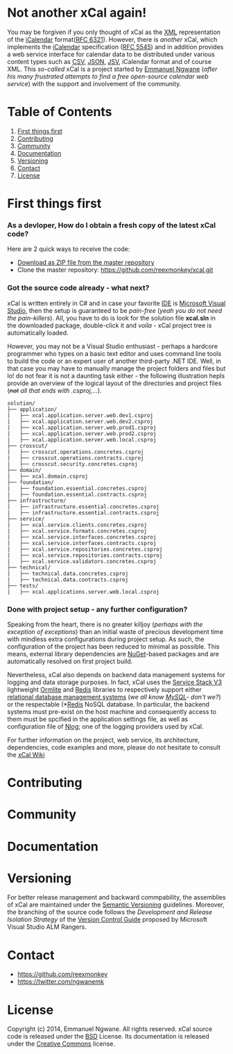 Not another xCal again!
==============================
You may be forgiven if you only thought of xCal as the [XML](http://en.wikipedia.org/wiki/XML) representation of the [iCalendar](http://en.wikipedia.org/wiki/ICalendar) format([RFC 6321](http://tools.ietf.org/html/rfc6321)). However, there is *another* xCal, which implements the [iCalendar](http://en.wikipedia.org/wiki/ICalendar) specification ([RFC 5545](http://tools.ietf.org/html/rfc5545)) and in addition provides a web service interface for calendar data to be distributed under various content types such as [CSV](http://en.wikipedia.org/wiki/Comma-separated_values), [JSON](http://en.wikipedia.org/wiki/JSON), [JSV](http://mono.servicestack.net/docs/text-serializers/jsv-format), iCalendar format and of course XML. This *so-called* xCal is a project started by [Emmanuel Ngwane](https://twitter.com/ngwanemk) (*after his many frustrated attempts to find a free open-source calendar web service*) with the support and involvement of the community. 


Table of Contents
=================
1. [First things first](https://github.com/reexmonkey/xcal/#first-things-first)
2. [Contributing](https://github.com/reexmonkey/xcal/#contributing)
3. [Community](https://github.com/reexmonkey/xcal/#community)
4. [Documentation](https://github.com/reexmonkey/xcal/#documentation)
5. [Versioning](https://github.com/reexmonkey/xcal/#versioning)
6. [Contact](https://github.com/reexmonkey/xcal/#contact)
7. [License](https://github.com/reexmonkey/xcal/#license)


First things first 
==================
### As a devloper, How do I obtain a fresh copy of the latest xCal code?

Here are 2 quick ways to receive the code:

* [Download as ZIP file from the master repository](https://github.com/reexmonkey/xcal/archive/master.zip)
* Clone the master repository: https://github.com/reexmonkey/xcal.git


### Got the source code already - what next?

xCal is written entirely in C# and in case your favorite [IDE](http://en.wikipedia.org/wiki/Integrated_development_environment) is [Microsoft Visual Studio](http://www.visualstudio.com/), then the setup is guaranteed to be *pain-free* (*yeah you do not need the pain-killers*). All, you have to do is look for the solution file **xcal.sln** in the downloaded package, double-click it and *voila* - xCal project tree is automatically loaded. 

However, you may not be a Visual Studio enthusiast - perhaps a hardcore programmer who types on a basic text editor and uses command line tools to build the code or an expert user of another third-party .NET IDE. Well, in that case you may have to manually manage the project folders and files but lo! do not fear it is not a daunting task either - the following illustration hepls provide an overview of the logical layout of the directories and project files (*~~not~~ all that ends with .csproj,...*).

```
solution/
├── application/
|   ├── xcal.application.server.web.dev1.csproj
|   ├── xcal.application.server.web.dev2.csproj
|   ├── xcal.application.server.web.prod1.csproj
|   ├── xcal.application.server.web.prod2.csproj
|   ├── xcal.application.server.web.local.csproj
├── crosscut/
|   ├── crosscut.operations.concretes.csproj
|   ├── crosscut.operations.contracts.csproj
|   ├── crosscut.security.concretes.csproj
├── domain/
|   ├── xcal.domain.csproj
├── foundation/
|   ├── foundation.essential.concretes.csproj
|   ├── foundation.essential.contracts.csproj
├── infrastructure/
|   ├── infrastructure.essential.concretes.csproj
|   ├── infrastructure.essential.contracts.csproj
├── service/
|   ├── xcal.service.clients.concretes.csproj
|   ├── xcal.service.formats.concretes.csproj
|   ├── xcal.service.interfaces.concretes.csproj
|   ├── xcal.service.interfaces.contracts.csproj
|   ├── xcal.service.repositories.concretes.csproj
|   ├── xcal.service.repositories.contracts.csproj
|   ├── xcal.service.validators.concretes.csproj
├── technical/
|   ├── technical.data.concretes.csproj
|   ├── technical.data.contracts.csproj
├── tests/
|   ├── xcal.applications.server.web.local.csproj

```

### Done with project setup - any further configuration?
Speaking from the heart, there is no greater killjoy (*perhaps with the exception of exceptions*) than an initial waste of precious development time with mindless extra configurations during project setup. As such, the configuration of the project has been reduced to minimal as possible. This means, external library dependencies are [NuGet](https://www.nuget.org/)-based packages and are automatically resolved on first project build. 

Nevertheless, xCal also depends on backend data management systems for logging and data storage purposes. In fact, xCal uses the [Service Stack V3](https://github.com/ServiceStackV3/ServiceStackV3) lightweight [Ormlite](https://github.com/ServiceStack/ServiceStack.OrmLite/tree/v3) and [Redis](https://github.com/ServiceStack/ServiceStack.Redis/tree/v3) libraries to respectively support either [relational database management systems](http://en.wikipedia.org/wiki/Relational_database_management_system) (*we all know [MySQL](http://www.mysql.com/)- don't we?*) or the respectable (*[Redis](http://redis.io/) NoSQL database. In particular, the backend systems must pre-exist on the host machine and consequently access to them must be spcified in the application settings file, as well as configuration file of [Nlog](http://nlog-project.org/); one of the logging providers used by xCal. 


For further information on the project, web service, its architecture, dependencies, code examples and more, please do not hesitate to consult the [xCal Wiki](https://github.com/reexmonkey/xcal/wiki) 


Contributing
============


Community
==========


Documentation
=============


Versioning
==========
For better release management and backward commpability, the assemblies of xCal are maintained under the [Semantic Versioning](http://semver.org/) guidelines. Moreover, the branching of the source code follows the *Development and Release Isolation Strategy* of the [Version Control Guide](http://vsarbranchingguide.codeplex.com/releases) proposed by Microsoft Visual Studio ALM Rangers.

Contact
========
* https://github.com/reexmonkey
* https://twitter.com/ngwanemk


License
=======
Copyright (c) 2014, Emmanuel Ngwane. All rights reserved.
xCal source code is released under the [BSD](https://github.com/reexmonkey/xcal/blob/master/LICENSE) License. Its documentation is released under the [Creative Commons](https://github.com/reexmonkey/xcal/blob/master/docs/LICENSE) license.
